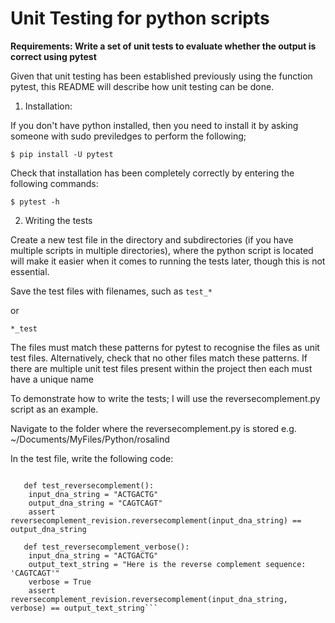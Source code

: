 <h1> Unit Testing for python scripts </h1>

__Requirements: Write a set of unit tests to evaluate whether the output is correct using pytest__

Given that unit testing has been established previously using the function pytest, this README will describe how unit testing can be done.

1. Installation:

If you don't have python installed, then you need to install it by asking someone with sudo previledges to perform the following;

``` $ pip install -U pytest ```

Check that installation has been completely correctly by entering the following commands:
  
``` $ pytest -h ```

2. Writing the tests

Create a new test file in the directory and subdirectories (if you have multiple scripts in multiple directories), 
 where the python script is located will make it easier when it comes to running the tests later, though this is not essential.

Save the test files with filenames, such as 
``` test_* ```

or 

```*_test ```

The files must match these patterns for pytest to recognise the files as unit test files.
Alternatively, check that no other files match these patterns.
If there are multiple unit test files present within the project then each must have a unique name

To demonstrate how to write the tests; I will use the reversecomplement.py script as an example.

Navigate to the folder where the reversecomplement.py is stored e.g. ~/Documents/MyFiles/Python/rosalind

In the test file, write the following code:

```import reversecomplement

   def test_reversecomplement():
    input_dna_string = "ACTGACTG"
    output_dna_string = "CAGTCAGT"
    assert reversecomplement_revision.reversecomplement(input_dna_string) == output_dna_string

   def test_reversecomplement_verbose():
    input_dna_string = "ACTGACTG"
    output_text_string = "Here is the reverse complement sequence: 'CAGTCAGT'"
    verbose = True
    assert reversecomplement_revision.reversecomplement(input_dna_string, verbose) == output_text_string```












